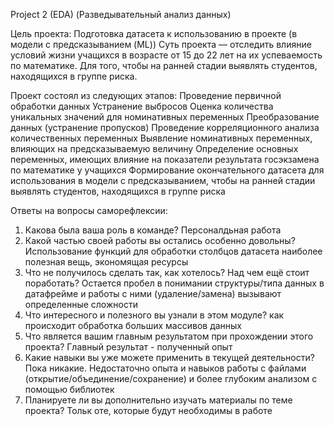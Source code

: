 Project 2 (EDA)
(Разведывательный анализ данных)

Цель проекта:
Подготовка датасета к использованию в проекте (в модели с предсказыванием (ML))
Суть проекта — отследить влияние условий жизни учащихся в возрасте от 15 до 22 лет на их успеваемость по математике.
Для того, чтобы на ранней стадии выявлять студентов, находящихся в группе риска.

Проект состоял из следующих этапов:
Проведение первичной обработки данных
Устранение выбросов
Оценка количества уникальных значений для номинативных переменных
Преобразование данных (устранение пропусков)
Проведение корреляционного анализа количественных переменных
Выявление номинативных переменных, влияющих на предсказываемую величину
Определение основных переменных, имеющих влияние на показатели результата госэкзамена по математике у учащихся
Формирование окончательного датасета для использования в модели с предсказыванием, чтобы на ранней стадии выявлять студентов, находящихся в группе риска

Ответы на вопросы саморефлексии:
1. Какова была ваша роль в команде?
Персоналдьная работа
2. Какой частью своей работы вы остались особенно довольны?
Использование функций для обработки столбцов датасета наиболее полезная вещь, экономящая ресурсы
3. Что не получилось сделать так, как хотелось? Над чем ещё стоит поработать?
Остается пробел в понимании структуры/типа данных в датафрейме и работы с ними (удаление/замена) вызывают определенные сложности
4. Что интересного и полезного вы узнали в этом модуле?
как происходит обработка больших массивов данных
5. Что является вашим главным результатом при прохождении этого проекта?
Главный результат - полученный опыт
6. Какие навыки вы уже можете применить в текущей деятельности?
Пока никакие. Недостаточно опыта и навыков работы с файлами (открытие/объединение/сохранение) и более глубоким анализом с помощью библиотек
7. Планируете ли вы дополнительно изучать материалы по теме проекта?
Тольк оте, которые будут необходимы в работе

